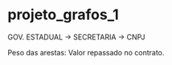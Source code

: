 # projeto_grafos_1


GOV. ESTADUAL -> SECRETARIA -> CNPJ

Peso das arestas: Valor repassado no contrato.